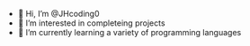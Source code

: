 - 👋 Hi, I’m @JHcoding0
- 👀 I’m interested in completeing projects
- 🌱 I’m currently learning a variety of programming languages


<!---
JHcoding0/JHcoding0 is a ✨ special ✨ repository because its `README.md` (this file) appears on your GitHub profile.
You can click the Preview link to take a look at your changes.
--->
